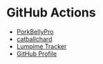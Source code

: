 # GitHub Actions
- [PorkBellyPro](../works/porkbellypro.md)
- [catballchard](../works/catballchard.md)
- [Lumpime Tracker](../works/lumpime.md)
- [GitHub Profile](../works/github-profile.md)
